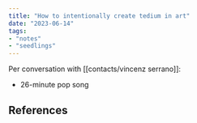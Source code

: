 ```yaml
---
title: "How to intentionally create tedium in art"
date: "2023-06-14"
tags:
- "notes"
- "seedlings"
---
```


Per conversation with [[contacts/vincenz serrano]]:
- 26-minute pop song

## References